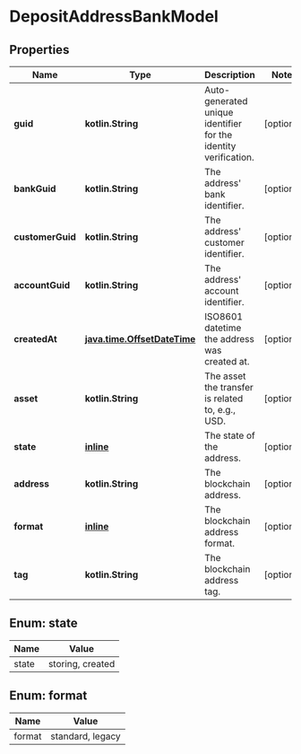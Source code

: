 
# DepositAddressBankModel

## Properties
Name | Type | Description | Notes
------------ | ------------- | ------------- | -------------
**guid** | **kotlin.String** | Auto-generated unique identifier for the identity verification. |  [optional]
**bankGuid** | **kotlin.String** | The address&#39; bank identifier. |  [optional]
**customerGuid** | **kotlin.String** | The address&#39; customer identifier. |  [optional]
**accountGuid** | **kotlin.String** | The address&#39; account identifier. |  [optional]
**createdAt** | [**java.time.OffsetDateTime**](java.time.OffsetDateTime.md) | ISO8601 datetime the address was created at. |  [optional]
**asset** | **kotlin.String** | The asset the transfer is related to, e.g., USD. |  [optional]
**state** | [**inline**](#State) | The state of the address. |  [optional]
**address** | **kotlin.String** | The blockchain address. |  [optional]
**format** | [**inline**](#Format) | The blockchain address format. |  [optional]
**tag** | **kotlin.String** | The blockchain address tag. |  [optional]


<a name="State"></a>
## Enum: state
Name | Value
---- | -----
state | storing, created


<a name="Format"></a>
## Enum: format
Name | Value
---- | -----
format | standard, legacy



